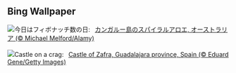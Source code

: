 ## Bing Wallpaper
![](https://www.bing.com/th?id=OHR.FibonacciAloe_JA-JP5597690966_UHD.jpg&w=1000)今日はフィボナッチ数の日:&nbsp;&ensp;[カンガルー島のスパイラルアロエ, オーストラリア (© Michael Melford/Alamy)](https://www.bing.com/th?id=OHR.FibonacciAloe_JA-JP5597690966_UHD.jpg)
<br><br/>
![](https://www.bing.com/th?id=OHR.ZafraCastle_EN-GB7885196184_UHD.jpg&w=1000)Castle on a crag:&nbsp;&ensp;[Castle of Zafra, Guadalajara province, Spain (© Eduard Gene/Getty Images)](https://www.bing.com/th?id=OHR.ZafraCastle_EN-GB7885196184_UHD.jpg)
<br><br/>
